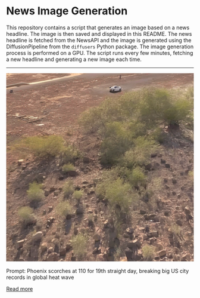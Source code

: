 # News Image Generation
This repository contains a script that generates an image based on a news headline. The image is then saved and displayed in this README.
The news headline is fetched from the NewsAPI and the image is generated using the DiffusionPipeline from the `diffusers` Python package. The image generation process is performed on a GPU.
The script runs every few minutes, fetching a new headline and generating a new image each time.

---

![Generated Image](image.png)

Prompt: Phoenix scorches at 110 for 19th straight day, breaking big US city records in global heat wave

[Read more](https://news.yahoo.com/phoenixs-long-simmering-heat-poised-005540315.html)